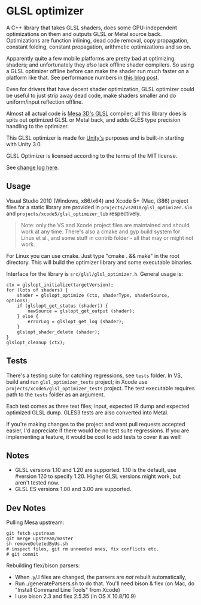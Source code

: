GLSL optimizer
==============

A C++ library that takes GLSL shaders, does some GPU-independent optimizations on them
and outputs GLSL or Metal source back. Optimizations are function inlining, dead code removal, copy propagation,
constant folding, constant propagation, arithmetic optimizations and so on.

Apparently quite a few mobile platforms are pretty bad at optimizing shaders; and
unfortunately they *also* lack offline shader compilers. So using a GLSL optimizer offline
before can make the shader run much faster on a platform like that. See performance numbers
in [this blog post](http://aras-p.info/blog/2010/09/29/glsl-optimizer/).

Even for drivers that have decent shader optimization, GLSL optimizer could be useful to just strip away
dead code, make shaders smaller and do uniform/input reflection offline.

Almost all actual code is [Mesa 3D's GLSL](http://cgit.freedesktop.org/mesa/mesa/log/)
compiler; all this library does is spits out optimized GLSL or Metal back, and adds GLES type precision
handling to the optimizer.

This GLSL optimizer is made for [Unity's](http://unity3d.com/) purposes and is built-in
starting with Unity 3.0.

GLSL Optimizer is licensed according to the terms of the MIT license.

See [change log here](Changelog.md).


Usage
-----

Visual Studio 2010 (Windows, x86/x64) and Xcode 5+ (Mac, i386) project files for a static
library are provided in `projects/vs2010/glsl_optimizer.sln` and `projects/xcode5/glsl_optimizer_lib`
respectively.

> Note: only the VS and Xcode project files are maintained and should work at any time.
> There's also a cmake and gyp build system for Linux et al., and some stuff in contrib folder -
> all that may or might not work.

For Linux you can use cmake. Just type "cmake . && make" in the root directory.
This will build the optimizer library and some executable binaries.

Interface for the library is `src/glsl/glsl_optimizer.h`. General usage is:
 
	ctx = glslopt_initialize(targetVersion);
	for (lots of shaders) {
		shader = glslopt_optimize (ctx, shaderType, shaderSource, options);
		if (glslopt_get_status (shader)) {
			newSource = glslopt_get_output (shader);
		} else {
			errorLog = glslopt_get_log (shader);
		}
		glslopt_shader_delete (shader);
	}
	glslopt_cleanup (ctx);


Tests
-----

There's a testing suite for catching regressions, see `tests` folder. In VS, build
and run `glsl_optimizer_tests` project; in Xcode use `projects/xcode5/glsl_optimizer_tests`
project. The test executable requires path to the `tests` folder as an argument.

Each test comes as three text files; input, expected IR dump and expected optimized
GLSL dump. GLES3 tests are also converted into Metal.

If you're making changes to the project and want pull requests accepted easier, I'd
appreciate if there would be no test suite regressions. If you are implementing a
feature, it would be cool to add tests to cover it as well!


Notes
-----

* GLSL versions 1.10 and 1.20 are supported. 1.10 is the default, use #version 120 to specify 
1.20. Higher GLSL versions might work, but aren't tested now.
* GLSL ES versions 1.00 and 3.00 are supported.


Dev Notes
---------

Pulling Mesa upstream:

    git fetch upstream
    git merge upstream/master
    sh removeDeletedByUs.sh
    # inspect files, git rm unneeded ones, fix conflicts etc.
    # git commit
    
Rebuilding flex/bison parsers:

* When .y/.l files are changed, the parsers are *not* rebuilt automatically,
* Run ./generateParsers.sh to do that. You'll need bison & flex (on Mac, do "Install Command Line Tools" from Xcode)
* I use bison 2.3 and flex 2.5.35 (in OS X 10.8/10.9)

